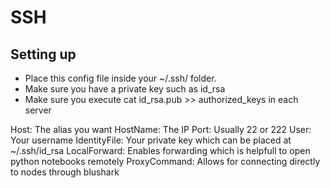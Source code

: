 # SSH

## Setting up
- Place this config file inside your ~/.ssh/ folder.
- Make sure you have a private key such as id_rsa
- Make sure you execute cat id_rsa.pub >> authorized_keys in each server

Host: The alias you want
HostName: The IP 
Port: Usually 22 or 222
User: Your username
IdentityFile: Your private key which can be placed at ~/.ssh/id_rsa
LocalForward: Enables forwarding which is helpfull to open python notebooks remotely
ProxyCommand: Allows for connecting directly to nodes through blushark

